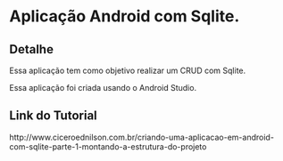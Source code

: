 <!DOCTYPE html>
<html>
<head>
	<meta charset="utf-8">
</head>
<body>

<h1>Aplicação Android com Sqlite.</h6>

<h2>Detalhe</h2>

<p>Essa aplicação tem como objetivo realizar um CRUD com Sqlite.</p>

<p>Essa aplicação foi criada usando o Android Studio.</p>

<h2>Link do Tutorial</h2>

<p>http://www.ciceroednilson.com.br/criando-uma-aplicacao-em-android-com-sqlite-parte-1-montando-a-estrutura-do-projeto</p>

</body>
</html>
